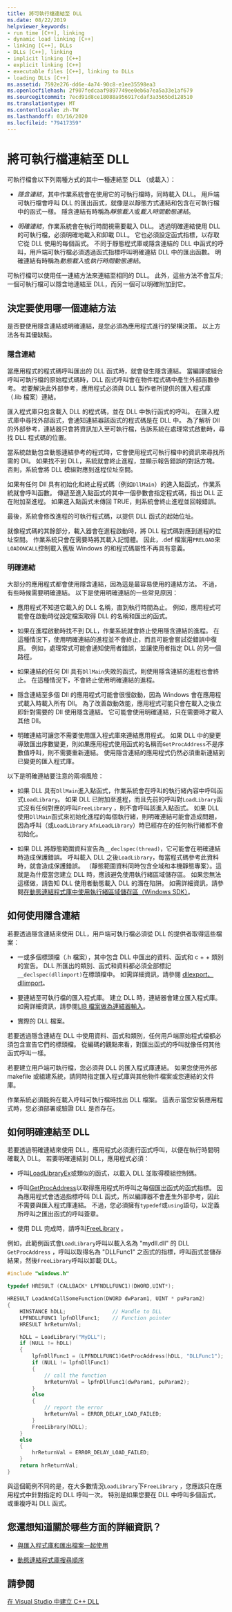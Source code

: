 ```yaml
---
title: 將可執行檔連結至 DLL
ms.date: 08/22/2019
helpviewer_keywords:
- run time [C++], linking
- dynamic load linking [C++]
- linking [C++], DLLs
- DLLs [C++], linking
- implicit linking [C++]
- explicit linking [C++]
- executable files [C++], linking to DLLs
- loading DLLs [C++]
ms.assetid: 7592e276-dd6e-4a74-90c8-e1ee35598ea3
ms.openlocfilehash: 2f907fedcaaf9897749ee0eb6a7ea5a33e1af679
ms.sourcegitcommit: 7ecd91d8ce18088a956917cdaf3a3565bd128510
ms.translationtype: MT
ms.contentlocale: zh-TW
ms.lasthandoff: 03/16/2020
ms.locfileid: "79417359"
---
```

# <a name="link-an-executable-to-a-dll"></a>將可執行檔連結至 DLL

可執行檔會以下列兩種方式的其中一種連結至 DLL （或載入）：

- *隱含連結*，其中作業系統會在使用它的可執行檔時，同時載入 DLL。 用戶端可執行檔會呼叫 DLL 的匯出函式，就像是以靜態方式連結和包含在可執行檔中的函式一樣。 隱含連結有時稱為*靜態載入*或*載入時間動態連結*。

- *明確連結*，作業系統會在執行時間視需要載入 DLL。 透過明確連結使用 DLL 的可執行檔，必須明確地載入和卸載 DLL。 它也必須設定函式指標，以存取它從 DLL 使用的每個函式。 不同于靜態程式庫或隱含連結的 DLL 中函式的呼叫，用戶端可執行檔必須透過函式指標呼叫明確連結 DLL 中的匯出函數。 明確連結有時稱為*動態載入*或*執行時間動態連結*。

可執行檔可以使用任一連結方法來連結至相同的 DLL。 此外，這些方法不會互斥;一個可執行檔可以隱含地連結至 DLL，而另一個可以明確附加到它。

<a name="determining-which-linking-method-to-use"></a>

## <a name="determine-which-linking-method-to-use"></a>決定要使用哪一個連結方法

是否要使用隱含連結或明確連結，是您必須為應用程式進行的架構決策。 以上方法各有其優缺點。

### <a name="implicit-linking"></a>隱含連結

當應用程式的程式碼呼叫匯出的 DLL 函式時，就會發生隱含連結。 當編譯或組合呼叫可執行檔的原始程式碼時，DLL 函式呼叫會在物件程式碼中產生外部函數參考。 若要解決此外部參考，應用程式必須與 DLL 製作者所提供的匯入程式庫（.lib 檔案）連結。

匯入程式庫只包含載入 DLL 的程式碼，並在 DLL 中執行函式的呼叫。 在匯入程式庫中尋找外部函式，會通知連結器該函式的程式碼是在 DLL 中。 為了解析 Dll 的外部參考，連結器只會將資訊加入至可執行檔，告訴系統在處理常式啟動時，尋找 DLL 程式碼的位置。

當系統啟動包含動態連結參考的程式時，它會使用程式可執行檔中的資訊來尋找所需的 Dll。 如果找不到 DLL，系統就會終止進程，並顯示報告錯誤的對話方塊。 否則，系統會將 DLL 模組對應到進程位址空間。

如果有任何 Dll 具有初始化和終止程式碼（例如`DllMain`）的進入點函式，作業系統就會呼叫函數。 傳遞至進入點函式的其中一個參數會指定程式碼，指出 DLL 正在附加至進程。 如果進入點函式未傳回 TRUE，則系統會終止進程並回報錯誤。

最後，系統會修改進程的可執行程式碼，以提供 DLL 函式的起始位址。

就像程式碼的其餘部分，載入器會在進程啟動時，將 DLL 程式碼對應到進程的位址空間。 作業系統只會在需要時將其載入記憶體。 因此，.def 檔案用`PRELOAD`來`LOADONCALL`控制載入舊版 Windows 的和程式碼屬性不再具有意義。

### <a name="explicit-linking"></a>明確連結

大部分的應用程式都會使用隱含連結，因為這是最容易使用的連結方法。 不過，有些時候需要明確連結。 以下是使用明確連結的一些常見原因：

- 應用程式不知道它載入的 DLL 名稱，直到執行時間為止。 例如，應用程式可能會在啟動時從設定檔案取得 DLL 的名稱和匯出的函式。

- 如果在進程啟動時找不到 DLL，作業系統就會終止使用隱含連結的進程。 在這種情況下，使用明確連結的進程並不會終止，而且可能會嘗試從錯誤中復原。 例如，處理常式可能會通知使用者錯誤，並讓使用者指定 DLL 的另一個路徑。

- 如果連結的任何 Dll 具有`DllMain`失敗的函式，則使用隱含連結的進程也會終止。 在這種情況下，不會終止使用明確連結的進程。

- 隱含連結至多個 Dll 的應用程式可能會很慢啟動，因為 Windows 會在應用程式載入時載入所有 Dll。 為了改善啟動效能，應用程式可能只會在載入之後立即針對需要的 Dll 使用隱含連結。 它可能會使用明確連結，只在需要時才載入其他 Dll。

- 明確連結可讓您不需要使用匯入程式庫來連結應用程式。 如果 DLL 中的變更導致匯出序數變更，則如果應用程式使用函式的名稱而`GetProcAddress`不是序數值呼叫，則不需要重新連結。 使用隱含連結的應用程式仍然必須重新連結到已變更的匯入程式庫。

以下是明確連結要注意的兩項風險：

- 如果 DLL 具有`DllMain`進入點函式，作業系統會在呼叫的執行緒內容中呼叫函式`LoadLibrary`。 如果 DLL 已附加至進程，而且先前的呼叫對`LoadLibrary`函式沒有任何對應的呼叫`FreeLibrary` ，則不會呼叫該進入點函式。 如果 DLL 使用`DllMain`函式來初始化進程的每個執行緒，則明確連結可能會造成問題，因為呼叫（或`LoadLibrary` `AfxLoadLibrary`）時已經存在的任何執行緒都不會初始化。

- 如果 DLL 將靜態範圍資料宣告為`__declspec(thread)`，它可能會在明確連結時造成保護錯誤。 呼叫載入 DLL 之後`LoadLibrary`，每當程式碼參考此資料時，就會造成保護錯誤。 （靜態範圍資料同時包含全域和本機靜態專案）。這就是為什麼當您建立 DLL 時，應該避免使用執行緒區域儲存區。 如果您無法這樣做，請告知 DLL 使用者動態載入 DLL 的潛在陷阱。 如需詳細資訊，請參閱[在動態連結程式庫中使用執行緒區域儲存區（Windows SDK）](/windows/win32/Dlls/using-thread-local-storage-in-a-dynamic-link-library)。

<a name="linking-implicitly"></a>

## <a name="how-to-use-implicit-linking"></a>如何使用隱含連結

若要透過隱含連結來使用 DLL，用戶端可執行檔必須從 DLL 的提供者取得這些檔案：

- 一或多個標頭檔（.h 檔案），其中包含 DLL 中匯出的資料、函式和 c + + 類別的宣告。 DLL 所匯出的類別、函式和資料都必須全部標記`__declspec(dllimport)`在標頭檔中。 如需詳細資訊，請參閱 [dllexport、dllimport](../cpp/dllexport-dllimport.md)。

- 要連結至可執行檔的匯入程式庫。 建立 DLL 時，連結器會建立匯入程式庫。 如需詳細資訊，請參閱[LIB 檔案做為連結器輸入](reference/dot-lib-files-as-linker-input.md)。

- 實際的 DLL 檔案。

若要透過隱含連結在 DLL 中使用資料、函式和類別，任何用戶端原始程式檔都必須包含宣告它們的標頭檔。 從編碼的觀點來看，對匯出函式的呼叫就像任何其他函式呼叫一樣。

若要建立用戶端可執行檔，您必須與 DLL 的匯入程式庫連結。 如果您使用外部 makefile 或組建系統，請同時指定匯入程式庫與其他物件檔案或您連結的文件庫。

作業系統必須能夠在載入呼叫可執行檔時找出 DLL 檔案。 這表示當您安裝應用程式時，您必須部署或驗證 DLL 是否存在。

<a name="linking-explicitly"></a>

## <a name="how-to-link-explicitly-to-a-dll"></a>如何明確連結至 DLL

若要透過明確連結來使用 DLL，應用程式必須進行函式呼叫，以便在執行時間明確載入 DLL。 若要明確連結到 DLL，應用程式必須：

- 呼叫[LoadLibraryEx](/windows/win32/api/libloaderapi/nf-libloaderapi-loadlibraryexw)或類似的函式，以載入 DLL 並取得模組控制碼。

- 呼叫[GetProcAddress](getprocaddress.md)以取得應用程式所呼叫之每個匯出函式的函式指標。 因為應用程式會透過指標呼叫 DLL 函式，所以編譯器不會產生外部參考，因此不需要與匯入程式庫連結。 不過，您必須擁有`typedef`或`using`語句，以定義所呼叫之匯出函式的呼叫簽章。

- 使用 DLL 完成時，請呼叫[FreeLibrary](freelibrary-and-afxfreelibrary.md) 。

例如，此範例函式會`LoadLibrary`呼叫以載入名為 "mydll.dll" 的 DLL `GetProcAddress` ，呼叫以取得名為 "DLLFunc1" 之函式的指標，呼叫函式並儲存結果，然後`FreeLibrary`呼叫以卸載 DLL。

```C
#include "windows.h"

typedef HRESULT (CALLBACK* LPFNDLLFUNC1)(DWORD,UINT*);

HRESULT LoadAndCallSomeFunction(DWORD dwParam1, UINT * puParam2)
{
    HINSTANCE hDLL;               // Handle to DLL
    LPFNDLLFUNC1 lpfnDllFunc1;    // Function pointer
    HRESULT hrReturnVal;

    hDLL = LoadLibrary("MyDLL");
    if (NULL != hDLL)
    {
        lpfnDllFunc1 = (LPFNDLLFUNC1)GetProcAddress(hDLL, "DLLFunc1");
        if (NULL != lpfnDllFunc1)
        {
            // call the function
            hrReturnVal = lpfnDllFunc1(dwParam1, puParam2);
        }
        else
        {
            // report the error
            hrReturnVal = ERROR_DELAY_LOAD_FAILED;
        }
        FreeLibrary(hDLL);
    }
    else
    {
        hrReturnVal = ERROR_DELAY_LOAD_FAILED;
    }
    return hrReturnVal;
}
```

與這個範例不同的是，在大多數情況`LoadLibrary`下`FreeLibrary` ，您應該只在應用程式中針對指定的 DLL 呼叫一次。 特別是如果您要在 DLL 中呼叫多個函式，或重複呼叫 DLL 函式。

## <a name="what-do-you-want-to-know-more-about"></a>您還想知道關於哪些方面的詳細資訊？

- [與匯入程式庫和匯出檔案一起使用](reference/working-with-import-libraries-and-export-files.md)

- [動態連結程式庫搜尋順序](/windows/win32/Dlls/dynamic-link-library-search-order)

## <a name="see-also"></a>請參閱

[在 Visual Studio 中建立 C++ DLL](dlls-in-visual-cpp.md)
